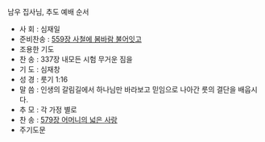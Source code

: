 남우 집사님, 추도 예배 순서
* 사  회 : 심재일
* 준비찬송 : [559장 사철에 봄바람 불어잇고](https://youtu.be/SNHitOQS0mI?si=7p7KPDYynkDScqPO)
* 조용한 기도 
* 찬  송 : 337장 내모든 시험 무거운 짐을
* 기  도 : 심재창 
* 성  경 : 룻기 1:16
* 말  씀 : 인생의 갈림길에서 하나님만 바라보고 믿임으로 나아간 룻의 결단을 배웁시다.
* 추  모 : 각 가정 별로
* 찬  송 : [579장 어머니의 넓은 사랑](https://youtu.be/oyf_Tvan2kU?si=3qxaqOCRE62Ype1g)
* 주기도문
